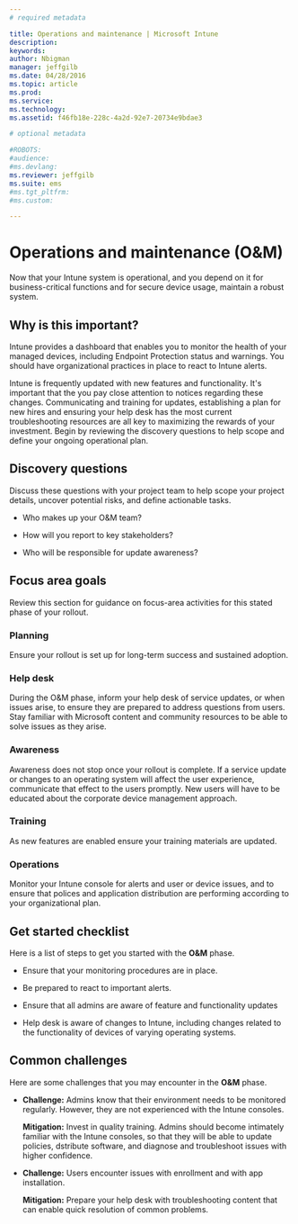 ```yaml
---
# required metadata

title: Operations and maintenance | Microsoft Intune
description:
keywords:
author: Nbigman
manager: jeffgilb
ms.date: 04/28/2016
ms.topic: article
ms.prod:
ms.service:
ms.technology:
ms.assetid: f46fb18e-228c-4a2d-92e7-20734e9bdae3

# optional metadata

#ROBOTS:
#audience:
#ms.devlang:
ms.reviewer: jeffgilb
ms.suite: ems
#ms.tgt_pltfrm:
#ms.custom:

---
```


# Operations and maintenance (O&M)
Now that your Intune system is operational, and you depend on it for business-critical functions and for secure device usage, maintain a robust system.

## Why is this important?
Intune provides a dashboard that enables you to monitor the health of your managed devices, including Endpoint Protection status and warnings. You should have organizational practices in place to react to Intune alerts.

Intune is frequently updated with new features and functionality. It's important that the you pay close attention to notices regarding these changes.
Communicating and training for updates, establishing a plan for new hires and ensuring your help desk has the most current troubleshooting resources are all key to maximizing the rewards of your investment.
Begin by reviewing the discovery questions to help scope and define your ongoing operational plan.

## Discovery questions
Discuss these questions with your project team to help scope your project details, uncover potential risks, and define actionable tasks.

-   Who makes up your O&M team?

-   How will you report to key stakeholders?

-   Who will be responsible for update awareness?

## Focus area goals
Review this section for guidance on focus-area activities for this stated phase of your rollout.

### Planning
Ensure your rollout is set up for long-term success and sustained adoption.

### Help desk
During the O&M phase, inform your help desk of service updates, or  when issues arise, to ensure they are prepared to address questions from users. Stay familiar with Microsoft content and community resources to be able to solve issues as they arise.

### Awareness
Awareness does not stop once your rollout is complete. If a service update or changes to an operating system will affect the user experience, communicate that effect to the users promptly. New users will have to be educated about the corporate device management approach.

### Training
As new features are enabled ensure your training materials are updated.

### Operations
Monitor your Intune console for alerts and user or device issues, and to ensure that polices and application distribution are performing according to your organizational plan.

## Get started checklist
Here is a list of steps to get you started with the **O&M** phase.

-   Ensure that your monitoring procedures are in place.

-   Be prepared to react to important alerts.

-   Ensure that all admins are aware of feature and functionality updates

-   Help desk is aware of changes to Intune, including changes related to the functionality of devices of varying operating systems.

## Common challenges
Here are some  challenges that you may encounter in the **O&M** phase.

-   **Challenge:** Admins know that their environment needs to be monitored regularly. However, they are not experienced with the Intune consoles.

    **Mitigation:** Invest in quality training. Admins should become intimately familiar with the Intune consoles, so that they will be able to update policies, dstribute software, and diagnose and troubleshoot issues with higher confidence.

-   **Challenge:** Users encounter issues with enrollment and with app installation.

    **Mitigation:** Prepare your help desk with troubleshooting content that can enable quick resolution of common problems.
